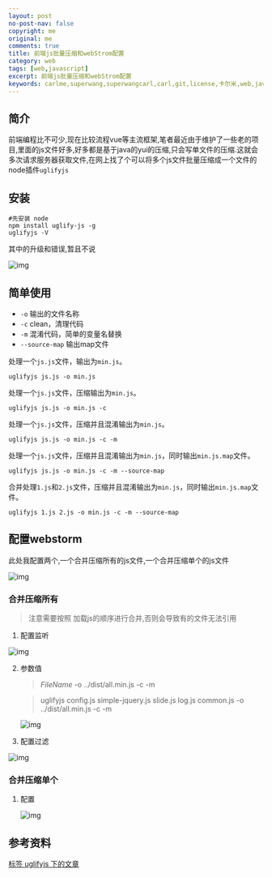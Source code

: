 ```yaml
---
layout: post
no-post-nav: false 
copyright: me
original: me
comments: true
title: 前端js批量压缩和webStrom配置
category: web
tags: [web,javascript]
excerpt: 前端js批量压缩和webStrom配置
keywords: carlme,superwang,superwangcarl,carl,git,license,卡尔米,web,javascript
---
```


## 简介

前端编程比不可少,现在比较流程vue等主流框架,笔者最近由于维护了一些老的项目,里面的js文件好多,好多都是基于java的yui的压缩,只会写单文件的压缩.这就会多次请求服务器获取文件,在网上找了个可以将多个js文件批量压缩成一个文件的node插件`uglifyjs`

## 安装

```shell
#先安装 node
npm install uglify-js -g
uglifyjs -V
```

其中的升级和错误,暂且不说

![img](../../assets/images/blog/2019/20190828112931.jpg)

## 简单使用

- `-o` 输出的文件名称
- `-c` clean，清理代码
- `-m` 混淆代码，简单的变量名替换
- `--source-map` 输出map文件

处理一个`js.js`文件，输出为`min.js`。

```
uglifyjs js.js -o min.js
```

处理一个`js.js`文件，压缩输出为`min.js`。

```
uglifyjs js.js -o min.js -c
```

处理一个`js.js`文件，压缩并且混淆输出为`min.js`。

```
uglifyjs js.js -o min.js -c -m
```

处理一个`js.js`文件，压缩并且混淆输出为`min.js`，同时输出`min.js.map`文件。

```
uglifyjs js.js -o min.js -c -m --source-map
```

合并处理`1.js`和`2.js`文件，压缩并且混淆输出为`min.js`，同时输出`min.js.map`文件。

```
uglifyjs 1.js 2.js -o min.js -c -m --source-map
```

## 配置webstorm

此处我配置两个,一个合并压缩所有的js文件,一个合并压缩单个的js文件

![img](../../assets/images/blog/2019/20190828114832.jpg)

### 合并压缩所有

> 注意需要按照 加载js的顺序进行合并,否则会导致有的文件无法引用
>

1. 配置监听


![img](../../assets/images/blog/2019/20190828115143.jpg)

2. 参数值

   > $FileName$  -o ../dist/all.min.js -c -m

   > uglifyjs config.js simple-jquery.js slide.js log.js common.js  -o ../dist/all.min.js -c -m

   ![img](../../assets/images/blog/2019/20190901232624.jpg)

3. 配置过滤

![img](../../assets/images/blog/2019/20190828115235.jpg)

### 合并压缩单个

1. 配置

   ![img](../../assets/images/blog/2019/20190828115659.jpg)

## 参考资料

[标签 uglifyjs 下的文章](https://newsn.net/tag/uglifyjs/)